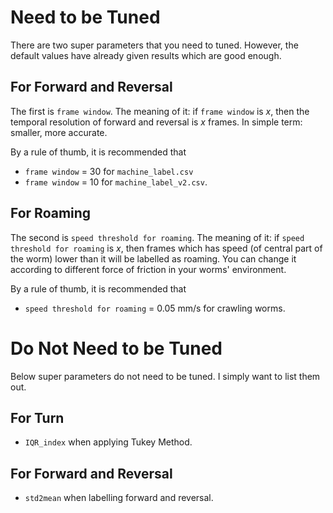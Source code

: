# Need to be Tuned

There are two super parameters that you need to tuned. However, the default values have already given results which are good enough.

## For Forward and Reversal

The first is `frame window`. The meaning of  it: if `frame window` is $x$, then the temporal resolution of forward and reversal is $x$ frames. In simple term: smaller, more accurate.

By a rule of thumb, it is recommended that

* `frame window` = 30 for `machine_label.csv`
* `frame window` = 10 for `machine_label_v2.csv`.

## For Roaming

The second is `speed threshold for roaming`. The meaning of  it: if `speed threshold for roaming` is $x$, then frames which has speed (of central part of the worm) lower than it will be labelled as roaming. You can change it according to different force of friction in your worms' environment.

By a rule of thumb, it is recommended that

* `speed threshold for roaming` = 0.05 mm/s for crawling worms.



# Do Not Need to be Tuned

Below super parameters do not need to be tuned. I simply want to list them out.

## For Turn

* `IQR_index` when applying Tukey Method.



## For Forward and Reversal

* `std2mean` when labelling forward and reversal.
